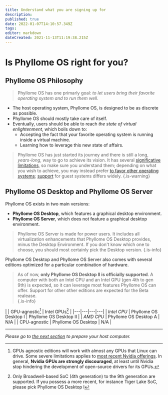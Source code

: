 ```yaml
---
title: Understand what you are signing up for
description: 
published: true
date: 2022-01-07T14:10:57.349Z
tags: 
editor: markdown
dateCreated: 2021-11-13T11:19:38.215Z
---
```


# Is Phyllome OS right for you?

## Phyllome OS Philosophy

> Phyllome OS has one primarly goal: *to let users bring their favorite operating system and to run them well*.

* The host operating system, Phyllome OS, is designed to be as discrete as possible.
* Phyllome OS should mostly take care of itself. 
* Eventually, users should be able to reach *the state of virtual enlightenment*, which boils down to:
	* Accepting the fact that your favorite operating system is running inside a virtual machine.
  * Learning how to leverage this new state of affairs.

> Phyllome OS has just started its journey and there is still a long, *years-long*, way to go to achieve its vision. 
It has several [significative limitations](/phyllomeos/cons-and-pros), so make sure you understand them; depending on what you wish to achieve, you may instead prefer [to favor other operating systems](https://wiki.phyllo.me/en/phyllomeos/comparaison); [support](/virt#guests) for guest systems differs widely. 
{.is-warning}

## Phyllome OS Desktop and Phyllome OS Server 

Phyllome OS exists in two main versions: 

* **Phyllome OS Desktop**, which features a graphical desktop environment. 
* **Phyllome OS Server**, which does not feature a graphical desktop environment.

> Phyllome OS Server is made for power users. It includes all virtualization enhancements that Phyllome OS Desktop provides, minus the Desktop Environment. If you don't know which one to choose, you should most certainly pick the Desktop version. 
{.is-info}

Phyllome OS Desktop and Phyllome OS Server also comes with several editions optimized for a particular combination of hardware.

> As of now, **only Phyllome OS Desktop II is officially supported**. A computer with both an Intel CPU and an Intel GPU (gen 4th to gen 9th) is expected, so it can leverage most features Phyllome OS can offer. Support for other other editions are expected for the Beta realease.  
{.is-info}

|  | GPU-agnostic[^1] | Intel GPUs[^2] |
|---|---|---|---|
| *Intel CPU* | Phyllome OS Desktop I | Phyllome OS Desktop II | 
| *AMD CPU* | Phyllome OS Desktop A | N/A  |
| CPU-agnostic | Phyllome OS Desktop | N/A  |

[^1]: GPUs agnostic editions will work with almost any GPUs that Linux can drive. Some severe limitations applies to [most recent Nvidia offerings](https://nouveau.freedesktop.org/FeatureMatrix.html). In general, **Nvidia GPUs are strongly discouraged**, at least until Nvidia stop hindering the development of open-source drivers for its GPUs.
[^2]: Only Broadwell-based SoC (4th generation) to the 9th generation are supported. If you possess a more recent, for instance Tiger Lake SoC, please pick Phyllome OS Desktop I

---

*Please go to [the next section](/deploy/prepare) to prepare your host computer.*

